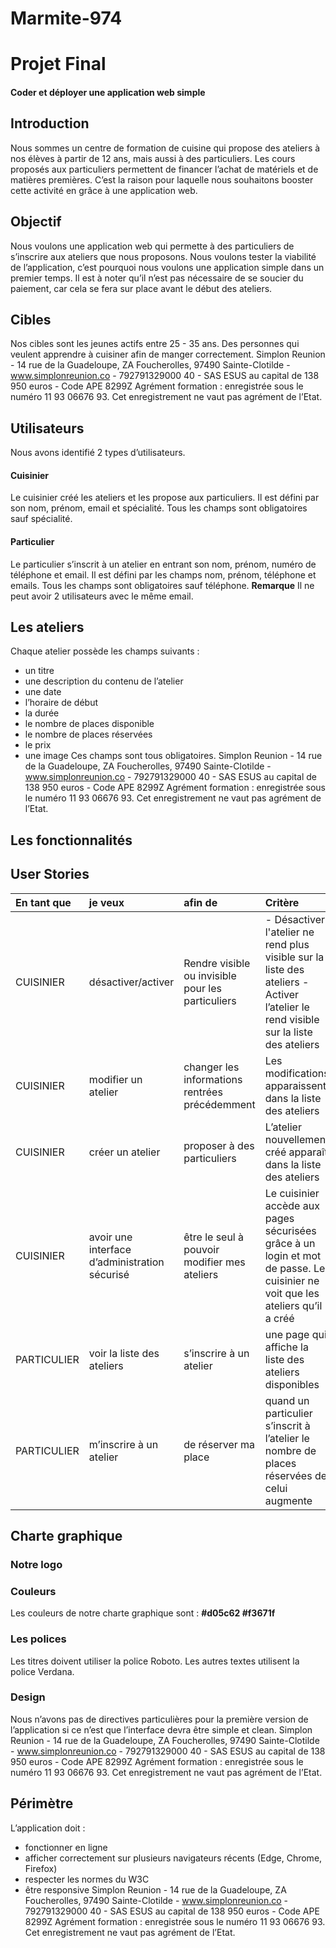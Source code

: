 # Marmite-974
 
# Projet Final

#### Coder et déployer une application web simple

## Introduction

Nous sommes un centre de formation de cuisine qui propose des ateliers à nos élèves à
partir de 12 ans, mais aussi à des particuliers.
Les cours proposés aux particuliers permettent de financer l’achat de matériels et de
matières premières.
C’est la raison pour laquelle nous souhaitons booster cette activité en grâce à une
application web.

## Objectif

Nous voulons une application web qui permette à des particuliers de s’inscrire aux ateliers
que nous proposons.
Nous voulons tester la viabilité de l’application, c’est pourquoi nous voulons une application
simple dans un premier temps.
Il est à noter qu’il n’est pas nécessaire de se soucier du paiement, car cela se fera sur place
avant le début des ateliers.

## Cibles

Nos cibles sont les jeunes actifs entre 25 - 35 ans. Des personnes qui veulent apprendre à
cuisiner afin de manger correctement.
Simplon Reunion - 14 rue de la Guadeloupe, ZA Foucherolles, 97490 Sainte-Clotilde -​ ​www.simplonreunion.co -
792791329000 ​40 - SAS ESUS au capital de 138 950 euros - Code APE 8299Z
Agrément formation : enregistrée sous le numéro 11 93 06676 93. Cet enregistrement ne vaut pas agrément de l’Etat.


## Utilisateurs

Nous avons identifié 2 types d’utilisateurs.

#### Cuisinier

Le cuisinier créé les ateliers et les propose aux particuliers.
Il est défini par son nom, prénom, email et spécialité.
Tous les champs sont obligatoires sauf spécialité.

#### Particulier

Le particulier s’inscrit à un atelier en entrant son nom, prénom, numéro de téléphone et
email.
Il est défini par les champs nom, prénom, téléphone et emails. Tous les champs sont
obligatoires sauf téléphone.
**Remarque**
Il ne peut avoir 2 utilisateurs avec le même email.

## Les ateliers

Chaque atelier possède les champs suivants :

- un titre
- une description du contenu de l’atelier
- une date
- l’horaire de début
- la durée
- le nombre de places disponible
- le nombre de places réservées
- le prix
- une image
Ces champs sont tous obligatoires.
Simplon Reunion - 14 rue de la Guadeloupe, ZA Foucherolles, 97490 Sainte-Clotilde -​ ​www.simplonreunion.co -
792791329000 ​40 - SAS ESUS au capital de 138 950 euros - Code APE 8299Z
Agrément formation : enregistrée sous le numéro 11 93 06676 93. Cet enregistrement ne vaut pas agrément de l’Etat.


## Les fonctionnalités
## User Stories 

| En tant que    | je veux                      | afin de                                           | Critère                                         |                  
| :--------------| :----------------------------| :-------------------------------------------------| :------------------------------------------------------------|
|   CUISINIER    | désactiver/activer           | Rendre visible ou invisible pour les particuliers |- Désactiver l'atelier ne rend plus visible sur la liste des ateliers  - Activer l’atelier le rend visible sur la liste des ateliers |
|   CUISINIER    |modifier un atelier           |changer les informations rentrées précédemment     |Les modifications apparaissent dans la liste des ateliers      |
|   CUISINIER    | créer un atelier             |proposer à des particuliers                        |L’atelier nouvellement créé apparaît dans la liste des ateliers|
|   CUISINIER    |avoir une interface d’administration sécurisé|être le seul à pouvoir modifier mes ateliers|Le cuisinier accède aux pages sécurisées grâce à un login et mot de passe. Le cuisinier ne voit que les ateliers qu’il a créé|
|  PARTICULIER   |voir la liste des ateliers    |s’inscrire à un atelier                            |une page qui affiche la liste des ateliers disponibles         |
|  PARTICULIER   |m’inscrire à un atelier       |de réserver ma place     |quand un particulier s’inscrit à l’atelier le nombre de places réservées de celui augmente|








## Charte graphique

### Notre logo

### Couleurs

Les couleurs de notre charte graphique sont :
**#d05c62 #f3671f**

### Les polices

Les titres doivent utiliser la police Roboto.
Les autres textes utilisent la police Verdana.

### Design

Nous n’avons pas de directives particulières pour la première version de l’application si ce
n’est que l’interface devra être simple et clean.
Simplon Reunion - 14 rue de la Guadeloupe, ZA Foucherolles, 97490 Sainte-Clotilde -​ ​www.simplonreunion.co -
792791329000 ​40 - SAS ESUS au capital de 138 950 euros - Code APE 8299Z
Agrément formation : enregistrée sous le numéro 11 93 06676 93. Cet enregistrement ne vaut pas agrément de l’Etat.


## Périmètre

L’application doit :

- fonctionner en ligne
- afficher correctement sur plusieurs navigateurs récents (Edge, Chrome, Firefox)
- respecter les normes du W3C
- être responsive
    Simplon Reunion - 14 rue de la Guadeloupe, ZA Foucherolles, 97490 Sainte-Clotilde -​ ​www.simplonreunion.co -
       792791329000 ​40 - SAS ESUS au capital de 138 950 euros - Code APE 8299Z
Agrément formation : enregistrée sous le numéro 11 93 06676 93. Cet enregistrement ne vaut pas agrément de l’Etat.
























